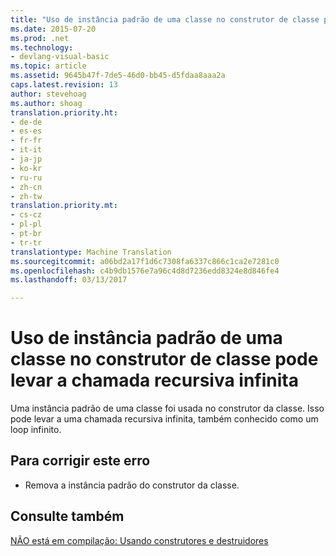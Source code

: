 ```yaml
---
title: "Uso de instância padrão de uma classe no construtor de classe pode levar a chamada recursiva infinita | Documentos do Microsoft"
ms.date: 2015-07-20
ms.prod: .net
ms.technology:
- devlang-visual-basic
ms.topic: article
ms.assetid: 9645b47f-7de5-46d0-bb45-d5fdaa8aaa2a
caps.latest.revision: 13
author: stevehoag
ms.author: shoag
translation.priority.ht:
- de-de
- es-es
- fr-fr
- it-it
- ja-jp
- ko-kr
- ru-ru
- zh-cn
- zh-tw
translation.priority.mt:
- cs-cz
- pl-pl
- pt-br
- tr-tr
translationtype: Machine Translation
ms.sourcegitcommit: a06bd2a17f1d6c7308fa6337c866c1ca2e7281c0
ms.openlocfilehash: c4b9db1576e7a96c4d8d7236edd8324e8d846fe4
ms.lasthandoff: 03/13/2017

---
```

# <a name="use-of-default-instance-of-a-class-in-the-class-constructor-could-lead-to-infinite-recursive-call"></a>Uso de instância padrão de uma classe no construtor de classe pode levar a chamada recursiva infinita
Uma instância padrão de uma classe foi usada no construtor da classe. Isso pode levar a uma chamada recursiva infinita, também conhecido como um loop infinito.  
  
## <a name="to-correct-this-error"></a>Para corrigir este erro  
  
-   Remova a instância padrão do construtor da classe.  
  
## <a name="see-also"></a>Consulte também  
 [NÃO está em compilação: Usando construtores e destruidores](http://msdn.microsoft.com/en-us/548eebe1-86c4-4377-b2f5-447cb8be3d90)
